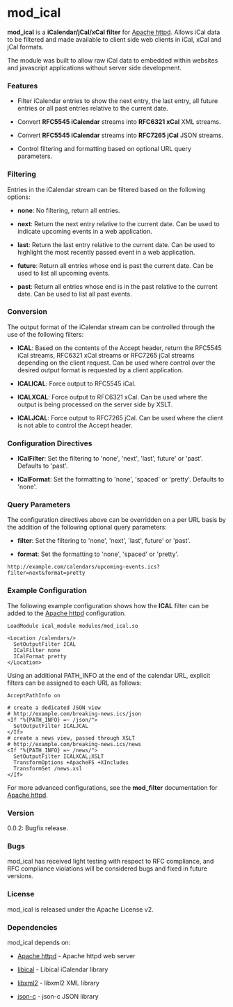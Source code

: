 # mod_ical

**mod_ical** is a **iCalendar/jCal/xCal filter** for [Apache httpd].
Allows iCal data to be filtered and made available to client
side web clients in iCal, xCal and jCal formats.

The module was built to allow raw iCal data to embedded within
websites and javascript applications without server side
development.


### Features

- Filter iCalendar entries to show the next entry, the last entry,
  all future entries or all past entries relative to the current
  date.

- Convert **RFC5545 iCalendar** streams into **RFC6321 xCal** XML
  streams.

- Convert **RFC5545 iCalendar** streams into **RFC7265 jCal** JSON
  streams.

- Control filtering and formatting based on optional URL query
  parameters.


### Filtering

Entries in the iCalendar stream can be filtered based on the
following options:

- **none**: No filtering, return all entries.

- **next**: Return the next entry relative to the current date. Can
  be used to indicate upcoming events in a web application.

- **last**: Return the last entry relative to the current date. Can
  be used to highlight the most recently passed event in a web
  application.

- **future**: Return all entries whose end is past the current date.
  Can be used to list all upcoming events.

- **past**: Return all entries whose end is in the past relative to
  the current date. Can be used to list all past events.


### Conversion

The output format of the iCalendar stream can be controlled
through the use of the following filters:

- **ICAL**: Based on the contents of the Accept header, return the
  RFC5545 iCal streams, RFC6321 xCal streams or RFC7265 jCal
  streams depending on the client request. Can be used where
  control over the desired output format is requested by a
  client application.

- **ICALICAL**: Force output to RFC5545 iCal.

- **ICALXCAL**: Force output to RFC6321 xCal. Can be used where the
  output is being processed on the server side by XSLT.

- **ICALJCAL**: Force output to RFC7265 jCal. Can be used where
  the client is not able to control the Accept header.


### Configuration Directives

- **ICalFilter**: Set the filtering to 'none', 'next', 'last', future'
  or 'past'. Defaults to 'past'.

- **ICalFormat**: Set the formatting to 'none', 'spaced' or 'pretty'.
  Defaults to 'none'.


### Query Parameters

The configuration directives above can be overridden on a per URL
basis by the addition of the following optional query parameters:

- **filter**: Set the filtering to 'none', 'next', 'last', future'
  or 'past'.

- **format**: Set the formatting to 'none', 'spaced' or 'pretty'.

```
http://example.com/calendars/upcoming-events.ics?filter=next&format=pretty
```


### Example Configuration

The following example configuration shows how the **ICAL** filter
can be added to the [Apache httpd] configuration.

```
LoadModule ical_module modules/mod_ical.so

<Location /calendars/>
  SetOutputFilter ICAL
  ICalFilter none
  ICalFormat pretty
</Location>
```

Using an additional PATH_INFO at the end of the calendar URL, explicit
filters can be assigned to each URL as follows:

```
AcceptPathInfo on

# create a dedicated JSON view
# http://example.com/breaking-news.ics/json
<If "%{PATH_INFO} =~ /json/">
  SetOutputFilter ICALJCAL
</If>
# create a news view, passed through XSLT
# http://example.com/breaking-news.ics/news
<If "%{PATH_INFO} =~ /news/">
  SetOutputFilter ICALXCAL;XSLT
  TransformOptions +ApacheFS +XIncludes
  TransformSet /news.xsl
</If>
```

For more advanced configurations, see the **mod_filter** documentation for
[Apache httpd].


### Version

0.0.2: Bugfix release.


### Bugs

mod_ical has received light testing with respect to RFC compliance,
and RFC compliance violations will be considered bugs and fixed in
future versions.

### License

mod_ical is released under the Apache License v2.


### Dependencies

mod_ical depends on:

* [Apache httpd] - Apache httpd web server
* [libical] - Libical iCalendar library
* [libxml2] - libxml2 XML library
* [json-c] - json-c JSON library


  [Apache httpd]: <http://httpd.apache.org>
  [libical]: <https://github.com/libical/libical>
  [libxml2]: <http://www.xmlsoft.org/>
  [json-c]: <https://github.com/json-c/json-c/wiki>

